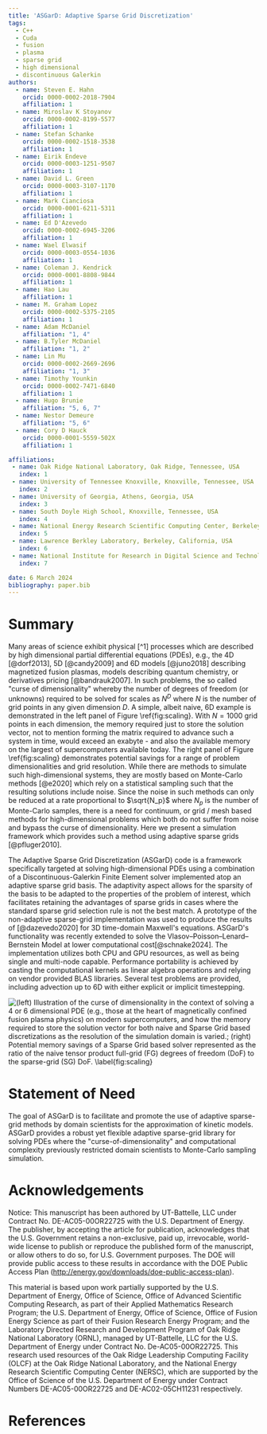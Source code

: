 ```yaml
---
title: 'ASGarD: Adaptive Sparse Grid Discretization'
tags:
  - C++
  - Cuda
  - fusion
  - plasma
  - sparse grid
  - high dimensional
  - discontinuous Galerkin
authors:
  - name: Steven E. Hahn
    orcid: 0000-0002-2018-7904
    affiliation: 1
  - name: Miroslav K Stoyanov
    orcid: 0000-0002-8199-5577
    affiliation: 1
  - name: Stefan Schanke
    orcid: 0000-0002-1518-3538
    affiliation: 1
  - name: Eirik Endeve
    orcid: 0000-0003-1251-9507
    affiliation: 1
  - name: David L. Green
    orcid: 0000-0003-3107-1170
    affiliation: 1
  - name: Mark Cianciosa
    orcid: 0000-0001-6211-5311
    affiliation: 1
  - name: Ed D'Azevedo
    orcid: 0000-0002-6945-3206
    affiliation: 1
  - name: Wael Elwasif
    orcid: 0000-0003-0554-1036
    affiliation: 1
  - name: Coleman J. Kendrick
    orcid: 0000-0001-8808-9844
    affiliation: 1
  - name: Hao Lau
    affiliation: 1
  - name: M. Graham Lopez
    orcid: 0000-0002-5375-2105
    affiliation: 1
  - name: Adam McDaniel
    affiliation: "1, 4"
  - name: B.Tyler McDaniel
    affiliation: "1, 2"
  - name: Lin Mu
    orcid: 0000-0002-2669-2696
    affiliation: "1, 3"
  - name: Timothy Younkin
    orcid: 0000-0002-7471-6840
    affiliation: 1
  - name: Hugo Brunie
    affiliation: "5, 6, 7"
  - name: Nestor Demeure
    affiliation: "5, 6"
  - name: Cory D Hauck
    orcid: 0000-0001-5559-502X
    affiliation: 1

affiliations:
 - name: Oak Ridge National Laboratory, Oak Ridge, Tennessee, USA
   index: 1
 - name: University of Tennessee Knoxville, Knoxville, Tennessee, USA
   index: 2
 - name: University of Georgia, Athens, Georgia, USA
   index: 3
 - name: South Doyle High School, Knoxville, Tennessee, USA
   index: 4
 - name: National Energy Research Scientific Computing Center, Berkeley, California, USA
   index: 5
 - name: Lawrence Berkley Laboratory, Berkeley, California, USA
   index: 6
 - name: National Institute for Research in Digital Science and Technology, France
   index: 7

date: 6 March 2024
bibliography: paper.bib
---
```


# Summary

Many areas of science exhibit physical [^1] processes which are described by high dimensional partial differential equations (PDEs), e.g., the 4D [@dorf2013], 5D [@candy2009] and 6D models [@juno2018] describing magnetized fusion plasmas, models describing quantum chemistry, or derivatives pricing [@bandrauk2007]. In such problems, the so called "curse of dimensionality" whereby the number of degrees of freedom (or unknowns) required to be solved for scales as $N^D$ where $N$ is the number of grid points in any given dimension $D$. A simple, albeit naive, 6D example is demonstrated in the left panel of Figure \ref{fig:scaling}. With $N=1000$ grid points in each dimension, the memory required just to store the solution vector, not to mention forming the matrix required to advance such a system in time, would exceed an exabyte - and also the available memory on the largest of supercomputers available today. The right panel of Figure \ref{fig:scaling} demonstrates potential savings for a range of problem dimensionalities and grid resolution. While there are methods to simulate such high-dimensional systems, they are mostly based on Monte-Carlo methods [@e2020] which rely on a statistical sampling such that the resulting solutions include noise. Since the noise in such methods can only be reduced at a rate proportional to $\sqrt{N_p}$ where $N_p$ is the number of Monte-Carlo samples, there is a need for continuum, or grid / mesh based methods for high-dimensional problems which both do not suffer from noise and bypass the curse of dimensionality. Here we present a simulation framework which provides such a method using adaptive sparse grids [@pfluger2010].

The Adaptive Sparse Grid Discretization (ASGarD) code is a framework specifically targeted at solving high-dimensional PDEs using a combination of a Discontinuous-Galerkin Finite Element solver implemented atop an adaptive sparse grid basis. The adaptivity aspect allows for the sparsity of the basis to be adapted to the properties of the problem of interest, which facilitates retaining the advantages of sparse grids in cases where the standard sparse grid selection rule is not the best match. A prototype of the non-adaptive sparse-grid implementation was used to produce the results of [@dazevedo2020] for 3D time-domain Maxwell's equations. ASGarD's functionality was recently extended to solve the Vlasov–Poisson–Lenard–Bernstein Model at lower computational cost[@schnake2024]. The implementation utilizes both CPU and GPU resources, as well as being single and multi-node capable. Performance portability is achieved by casting the computational kernels as linear algebra operations and relying on vendor provided BLAS libraries. Several test problems are provided, including advection up to 6D with either explicit or implicit timestepping.

![(left) Illustration of the curse of dimensionality in the context of solving a 4 or 6 dimensional PDE (e.g., those at the heart of magnetically confined fusion plasma physics) on modern supercomputers, and how the memory required to store the solution vector for both naive and Sparse Grid based discretizations as the resolution of the simulation domain is varied.; (right) Potential memory savings of a Sparse Grid based solver represented as the ratio of the naive tensor product full-grid (FG) degrees of freedom (DoF) to the sparse-grid (SG) DoF. \label{fig:scaling}](figures/scaling-and-savings.png)

# Statement of Need

The goal of ASGarD is to facilitate and promote the use of adaptive sparse-grid methods by domain scientists for the approximation of kinetic models. ASGarD provides a robust yet flexible adaptive sparse-grid library for solving PDEs where the "curse-of-dimensionality" and computational complexity previously restricted domain scientists to Monte-Carlo sampling simulation.

# Acknowledgements

Notice: This manuscript has been authored by UT-Battelle, LLC under Contract No. DE-AC05-00OR22725 with the U.S. Department of Energy.  The publisher, by accepting the article for publication, acknowledges that the U.S. Government retains a non-exclusive, paid up, irrevocable, world-wide license to publish or reproduce the published form of the manuscript, or allow others to do so, for U.S. Government purposes. The DOE will provide public access to these results in accordance with the DOE Public Access Plan (http://energy.gov/downloads/doe-public-access-plan).

This material is based upon work partially supported by the U.S. Department of Energy, Office of Science, Office of Advanced Scientific Computing Research, as part of 
their Applied Mathematics Research Program; the U.S. Department of Energy, Office of Science, Office of Fusion Energy Science as part of their Fusion Research Energy Program;
and the Laboratory Directed Research and Development Program of Oak Ridge National Laboratory (ORNL), managed by UT-Battelle, LLC for the U.S. Department of Energy under
Contract No. De-AC05-00OR22725. This research used resources of the Oak Ridge Leadership Computing Facility (OLCF) at the Oak Ridge National Laboratory, and the National Energy Research Scientific Computing Center (NERSC), which are supported by the Office of Science of the U.S. Department of Energy under Contract Numbers DE-AC05-00OR22725 and DE-AC02-05CH11231 respectively.

# References
